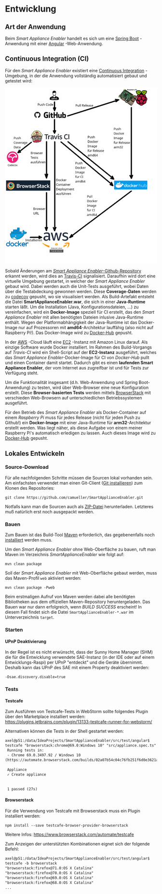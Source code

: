 # Entwicklung
## Art der Anwendung
Beim *Smart Appliance Enabler* handelt es sich um eine [Spring Boot](http://projects.spring.io/spring-boot) -Anwendung mit einer [Angular](https://angular.io) -Web-Anwendung. 

## Continuous Integration (CI)
Für den *Smart Appliance Enabler* existiert eine [Continuous Integration](https://de.wikipedia.org/wiki/Kontinuierliche_Integration) -Umgebung, in der die Anwendung vollständig automatisiert gebaut und getestet wird:

![Continuous Integration](../pics/CI.png)

Sobald Änderungen am [*Smart Appliance Enabler*-Github-Repository](https://github.com/camueller/SmartApplianceEnabler) erkannt werden, wird dies an [Travis-CI](https://travis-ci.org/camueller/SmartApplianceEnabler) signalisiert. Daraufhin wird dort eine virtuelle Umgebung gestartet, in welcher der *Smart Appliance Enabler* gebaut wird. Dabei werden auch die Unit-Tests ausgeführt, wobei Daten über die Testabdeckung gewonnen werden. Diese **Coverage-Daten** werden zu [codecov](https://codecov.io/gh/camueller/SmartApplianceEnabler) gepusht, wo sie visualisiert werden. Als Build-Artefakt entsteht die Datei **SmartApplianceEnabler.war**, die sich in einer **Java-Runtime** starten läßt. Um die Installation (Java, Konfigurationsdateien, ...) zu vereinfachen, wird ein **Docker-Image** speziell für CI erstellt, das den *Smart Appliance Enabler* mit allen benötigten Dateien inlusive Java-Runtime enthält. Wegen der Platformabhängigkeit der Java-Runtime ist das Docker-Image nur auf Prozessoren mit **amd64**-Architektur lauffähig (also nicht auf Raspberry Pi!). Das Docker-Image wird zu [Docker-Hub](https://hub.docker.com/) gepusht.

In der [AWS](https://aws.amazon.com/de/) -Cloud läuft eine [EC2](https://aws.amazon.com/de/ec2/) -Instanz mit Amazon Linux darauf. Als einzige Software wurde Docker installiert. Im Rahmen des Build-Vorgangs auf *Travis-CI* wird ein Shell-Script auf der **EC2-Instanz** ausgeführt, welches das *Smart Appliance Enabler*-Docker-Image für CI von *Docker-Hub* pullt und einen Container damit startet. Dadurch gibt es einen **laufenden Smart Appliance Enabler**, der vom Internet aus zugreifbar ist und für Tests zur Verfügung steht. 

Um die Funktionalität insgesamt (d.h. Web-Anwendung und Spring Boot-Anwendung) zu testen, wird über Web-Browser eine neue Konfiguration erstellt. Diese **Browser-basierten Tests** werden mittels [BrowserStack](https://www.browserstack.com/) mit verschieden Web-Browsern auf unterschiedlichen Betriebssystemen ausgeführt.

Für den Betrieb des *Smart Appliance Enabler* als Docker-Container auf einem *Raspberry Pi* muss für jedes Release (nicht für jeden Push zu Github!) ein **Docker-Image** mit einer Java-Runtime für **arm32**-Architektur erstellt werden. Was liegt näher, als diese Aufgabe von einem meiner Raspberry Pi's automatisch erledigen zu lassen. Auch dieses Image wird zu [Docker-Hub](https://hub.docker.com/) gepusht. 

## Lokales Entwickeln
### Source-Download
Für alle nachfolgenden Schritte müssen die Sourcen lokal vorhanden sein.
Am einfachsten verwendet man einen Git-Client ([Git installieren](https://git-scm.com/book/de/v1/Los-geht%E2%80%99s-Git-installieren)) zum Klonen des Repositories:
```console
git clone https://github.com/camueller/SmartApplianceEnabler.git
```

Notfalls kann man die Sourcen auch als [ZIP-Datei](https://github.com/camueller/SmartApplianceEnabler/archive/master.zip) herunterladen. Letzteres muß natürlich erst noch ausgepackt werden.

### Bauen

Zum Bauen ist das Build-Tool [Maven](https://maven.apache.org) erforderlich, das gegebenenfalls noch [installiert](https://maven.apache.org/install.html) werden muss.

Um den *Smart Appliance Enabler* ohne Web-Oberfläche zu bauen, ruft man Maven im Verzeichnis *SmartApplianceEnabler* wie folgt auf:
```console
mvn clean package
```

Soll der *Smart Appliance Enabler* mit Web-Oberfläche gebaut werden, muss das Maven-Profil `web` aktiviert werden:
```console
mvn clean package -Pweb
```

Beim erstmaligen Aufruf von Maven werden dabei alle benötigten Bibliotheken aus dem offiziellen Maven-Repository heruntergeladen. Das Bauen war nur dann erfolgreich, wenn *BUILD SUCCESS* erscheint! In diesem Fall findet sich die Datei `SmartApplianceEnabler-*.war` im Unterverzeichnis `target`.

### Starten


#### UPnP Deaktivierung
In der Regel ist es nicht erwünscht, dass der Sunny Home Manager (SHM) die für die Entwicklung verwendete SAE-Instanz (in der IDE oder auf einem Entwicklungs-Raspi) per UPnP "entdeckt" und die Geräte übernimmt.
Deshalb kann das UPnP des SAE mit einem Property deaktiviert werden:
```console
-Dsae.discovery.disable=true
```

### Tests
#### Testcafe
Zum Ausführen von Testcafe-Tests in WebStorm sollte folgendes Plugin über den Marketplace installiert werden:
https://plugins.jetbrains.com/plugin/13133-testcafe-runner-for-webstorm/

Alternativen können die Tests in der Shell gestartet werden:
```console
axel@p51:/data/IdeaProjects/SmartApplianceEnabler/src/test/angular$ testcafe "browserstack:chrome@69.0:Windows 10" "src/appliance.spec.ts"
 Running tests in:
 - Chrome 69.0.3497.92 / Windows 10 (https://automate.browserstack.com/builds/02a07b54c04c76fb251f6d0e3621ab2823fe4421/sessions/69b381846b5b0c0918f0ebfbe5337f1ad2d37473)

 Appliance
 ✓ Create appliance


 1 passed (27s)
```

#### Browserstack
Für die Verwendung von Testcafe mit Browserstack muss ein Plugin installiert werden:
```console
npm install --save testcafe-browser-provider-browserstack
```
Weitere Infos: https://www.browserstack.com/automate/testcafe

Zum Anzeigen der unterstützten Kombinationen eignet sich der folgende Befehl:
```console
axel@p51:/data/IdeaProjects/SmartApplianceEnabler/src/test/angular$ testcafe -b browserstack
"browserstack:firefox@71.0:OS X Catalina"
"browserstack:firefox@70.0:OS X Catalina"
"browserstack:firefox@69.0:OS X Catalina"
"browserstack:firefox@68.0:OS X Catalina"
...
```
